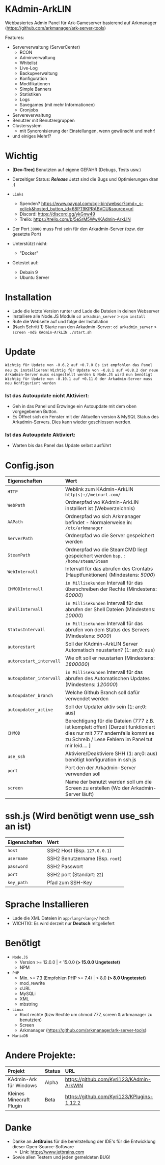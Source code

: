 # KAdmin-ArkLIN 

Webbasiertes Admin Panel für Ark-Gameserver basierend auf Arkmanager (https://github.com/arkmanager/ark-server-tools)

Features:
- Serververwaltung (ServerCenter)
  - RCON
  - Adminverwaltung
  - Whitelist
  - Live-Log
  - Backupverwaltung
  - Konfiguration
  - Modifikationen
  - Simple Banners
  - Statistiken
  - Logs
  - Savegames (mit mehr Informationen)
  - Cronjobs
- Servereverwaltung
- Benutzer mit Benutzergruppen
- Clustersystem
   - mit Syncronisierung der Einstellungen, wenn gewünscht und mehr!
- und einiges Mehr!? 

# Wichtig

- **[Dev-Tree]** Benutzten auf eigene GEFAHR (Debugs, Tests usw.)
- Derzeitiger Status: ***Release*** Jetzt sind die Bugs und Optimierungen dran ;)
- `Links`
  - Spenden? https://www.paypal.com/cgi-bin/webscr?cmd=_s-xclick&hosted_button_id=68PT9KPRABVCU&source=url
  - Discord: https://discord.gg/ykGnw49
  - Trello: https://trello.com/b/5eSrM5Ww/KAdmin-ArkLIN
  
- Der Port `30000` muss Frei sein für den Arkadmin-Server (bzw. der gesetzte Port)
- Unterstützt nicht:
  - "Docker"
- Getestet auf:
  - Debain 9
  - Ubuntu Server
  
# Installation

- Lade die letzte Version runter und Lade die Dateien in deinen Webserver
- Installiere alle Node.JS Module `cd arkadmin_server` > `npm install`
- Rufe die Webseite auf und folge der Installation
- (Nach Schritt 1) Starte nun den Arkadmin-Server: `cd arkadmin_server` > `screen -mdS KAdmin-ArkLIN ./start.sh`

# Update

`Wichtig für Update von -0.6.2 auf +0.7.0 Es ist empfohlen das Panel neu zu installieren!`
`Wichtig für Update von -0.8.1 auf +0.8.2 der neue Arkadmin-Server muss eingestellt werden & Node.JS wird nun benötigt`
`Wichtig für Update von -0.10.1 auf +0.11.0 der Arkadmin-Server muss neu Konfiguriert werden`

### Ist das Autoupdate nicht Aktiviert:
- Geh in das Panel und Erzwinge ein Autoupdate mit dem oben vorgegebenen Button.
- Es Öffnet sich ein Fenster mit der Aktuellen version & MySQL Status des Arkadmin-Servers. Dies kann wieder geschlossen werden.

### Ist das Autoupdate Aktiviert:
- Warten bis das Panel das Update selbst ausführt

# Config.json

| Eigenschaften           | Wert | 
| :---                    | :--- |
| `HTTP`                  | Weblink zum KAdmin-ArkLIN `http(s)://meinurl.com/` |
| `WebPath`               | Ordnerpfad wo KAdmin-ArkLIN installiert ist (Webverzeichnis) |
| `AAPath`                | Ordnerpfad wo sich Arkmanager befindet - Normalerweise in: `/etc/arkmanager`  |
| `ServerPath`            | Ordnerpfad wo die Server gespeichert werden |
| `SteamPath`             | Ordnerpfad wo die SteamCMD liegt gespeichert werden `bsp.: /home/steam/Steam` |
| `WebIntervall`          | Intervall für das abrufen des Crontabs (Hauptfunktionen) (Mindestens: *5000*) |
| `CHMODIntervall`        | `in Millisekunden` Intervall für das überschreiben der Rechte (Mindestens: *60000*) |
| `ShellIntervall`        | `in Millisekunden` Intervall für das abrufen der Shell Dateien (Mindestens: *10000*) |
| `StatusIntervall`       | `in Millisekunden` Intervall für das abrufen von dem Status des Servers (Mindestens: *5000*) |
| `autorestart`           | Soll der KAdmin-ArkLIN Server Automatisch neustarten? (1: an;0: aus) |
| `autorestart_intervall` | Wie oft soll er neustarten (Mindestens: *1800000*) |
| `autoupdater_intervall` | `in Millisekunden` Intervall für das abrufen des Automatischen Updates (Mindestens: *120000*) |
| `autoupdater_branch`    | Welche Github Branch soll dafür verwendet werden |
| `autoupdater_active`    | Soll der Updater aktiv sein (1: an;0: aus)  |
| `CHMOD`                 | Berechtigung für die Dateien (777 z.B. ist komplett offen) [Derzeit funktioniert dies nur mit 777 andernfalls kommt es zu Schreib / Lese Fehlern im Panel tut mir leid.... ] |
| `use_ssh`               | Aktiviere/Deaktiviere SHH (1: an;0: aus) benötigt konfiguration in ssh.js |
| `port`                  | Port den der Arkadmin-Server verwenden soll |
| `screen`                | Name der benutzt werden soll um die Screen zu erstellen (Wo der Arkadmin-Server läuft) |

# ssh.js (Wird benötigt wenn use_ssh an ist)

| Eigenschaften | Wert | 
| :---          | :--- |
| `host`        | SSH2 Host (Bsp. `127.0.0.1`) |
| `username`    | SSH2 Benutzername (Bsp. `root`) |
| `password`    | SSH2 Passwort  |
| `port`        | SSH2 port (Standart: `22`) |
| `key_path`    | Pfad zum SSH-Key |

# Sprache Installieren

- Lade die XML Dateien in `app/lang/<lang>/` hoch 
- WICHTIG: Es wird derzeit nur **Deutsch** mitgeliefert 

# Benötigt

- `Node.JS` 
  - Version >= 12.0.0 | < 15.0.0 **(> 15.0.0 Ungetestet)**
  - NPM
- `PHP` 
  - Min. >= 7.3 (Empfohlen PHP >= 7.4) | < 8.0 **(> 8.0 Ungetestet)**
  - mod_rewrite
  - cURL
  - MySQLi
  - XML
  - mbstring
- `Linux` 
  - Root rechte (bzw Rechte um chmod 777, screen & arkmanager zu benutzten)
  - Screen
  - Arkmanager (https://github.com/arkmanager/ark-server-tools)
- `MariaDB` 

# Andere Projekte:
| Projekt                     | Status          | URL | 
| :---                        | :---            | :--- |
| KAdmin-Ark für Windows      | Alpha           | https://github.com/Kyri123/KAdmin-ArkWIN |
| Kleines Minecraft Plugin    | Beta            | https://github.com/Kyri123/KPlugins-1.12.2 |

# Danke
- Danke an **JetBrains** für die bereitstellung der IDE's für die Entwicklung dieser Open-Source-Software
  - Link: https://www.jetbrains.com
- Sowie allen Testern und jeden gemeldeten BUG!